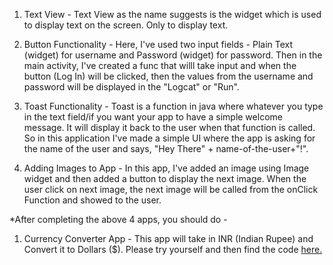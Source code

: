 1. Text View - Text View as the name suggests is the widget which is used to display text on the screen. Only to display text. 

2. Button Functionality - Here, I've used two input fields - Plain Text (widget) for username and Password (widget) for password. Then in the main activity, I've created a func that willl take input and when the button (Log In) will be clicked, then the values from the username and password will be displayed in the "Logcat" or "Run". 

3. Toast Functionality - Toast is a function in java where whatever you type in the text field/if you want your app to have a simple welcome message. It will display it back to the user when that function is called. So in this application I've made a simple UI where the app is asking for the name of the user and says, "Hey There" + name-of-the-user+"!".

4. Adding Images to App - In this app, I've added an image using Image widget and then added a button to display the next image. When the user click on next image, the next image will be called from the onClick Function and showed to the user.

*After completing the above 4 apps, you should do -
  1. Currency Converter App - This app will take in INR (Indian Rupee) and Convert it to Dollars ($). Please try yourself and then find the code <a href="https://github.com/sauravsomxz/Android-Application-Development-Basics/tree/main/Micro%20Projects/1.%20CurrencyConverter">here.</a>
